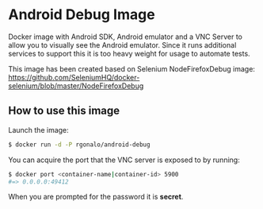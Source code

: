 Android Debug Image
===================

Docker image with Android SDK, Android emulator and a VNC Server to allow you to visually see the Android emulator.
Since it runs additional services to support this it is too heavy weight for usage to automate tests.

This image has been created based on Selenium NodeFirefoxDebug image: https://github.com/SeleniumHQ/docker-selenium/blob/master/NodeFirefoxDebug

How to use this image
---------------------

Launch the image:

``` bash
$ docker run -d -P rgonalo/android-debug
```

You can acquire the port that the VNC server is exposed to by running:

``` bash
$ docker port <container-name|container-id> 5900
#=> 0.0.0.0:49412
```

When you are prompted for the password it is __secret__.
